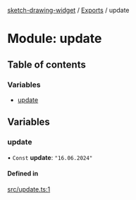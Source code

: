 [sketch-drawing-widget](../README.md) / [Exports](../modules.md) / update

# Module: update

## Table of contents

### Variables

- [update](update.md#update)

## Variables

### update

• `Const` **update**: `"16.06.2024"`

#### Defined in

[src/update.ts:1](https://github.com/miksrv/sketch-drawing-widget/blob/05a5c65ac52878acf28f48ea54a925a1b67bf73f/src/update.ts#L1)
